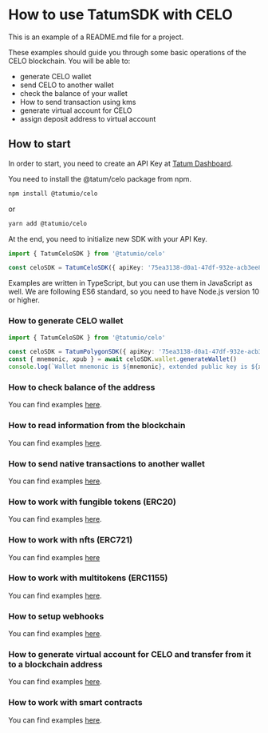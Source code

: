 # How to use TatumSDK with CELO

This is an example of a README.md file for a project.

These examples should guide you through some basic operations of the CELO blockchain. You will be able to:

- generate CELO wallet
- send CELO to another wallet
- check the balance of your wallet
- How to send transaction using kms
- generate virtual account for CELO
- assign deposit address to virtual account

## How to start

In order to start, you need to create an API Key at [Tatum Dashboard](https://dashboard.tatum.io).

You need to install the @tatum/celo package from npm.

```bash
npm install @tatumio/celo
```

or

```bash
yarn add @tatumio/celo
```

At the end, you need to initialize new SDK with your API Key.

```typescript
import { TatumCeloSDK } from '@tatumio/celo'

const celoSDK = TatumCeloSDK({ apiKey: '75ea3138-d0a1-47df-932e-acb3ee807dab' })
```

Examples are written in TypeScript, but you can use them in JavaScript as well. We are following ES6 standard, so you
need to have Node.js version 10 or higher.

### How to generate CELO wallet

```typescript
import { TatumCeloSDK } from '@tatumio/celo'

const celoSDK = TatumPolygonSDK({ apiKey: '75ea3138-d0a1-47df-932e-acb3ee807dab' })
const { mnemonic, xpub } = await celoSDK.wallet.generateWallet()
console.log(`Wallet mnemonic is ${mnemonic}, extended public key is ${xpub}.`)
```

### How to check balance of the address

You can find examples [here](./src/app/celo.balance.example.ts).

### How to read information from the blockchain

You can find examples [here](./src/app/celo.blockchain.example.ts).

### How to send native transactions to another wallet

You can find examples [here](./src/app/celo.tx.example.ts).

### How to work with fungible tokens (ERC20)

You can find examples [here](./src/app/celo.erc20.example.ts).

### How to work with nfts (ERC721)

You can find examples [here](./src/app/celo.nft.example.ts)

### How to work with multitokens (ERC1155)

You can find examples [here](./src/app/celo.multitoken.example.ts).

### How to setup webhooks

You can find examples [here](./src/app/celo.subscriptions.example.ts).

### How to generate virtual account for CELO and transfer from it to a blockchain address

You can find examples [here](./src/app/celo.virtualAccount.example.ts).

### How to work with smart contracts

You can find examples [here](./src/app/celo.smartContract.example.ts).
